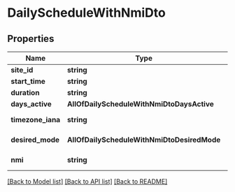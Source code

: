 # DailyScheduleWithNmiDto

## Properties
Name | Type | Description | Notes
------------ | ------------- | ------------- | -------------
**site_id** | **string** | SiteId | [optional] 
**start_time** | **string** | Start Time | 
**duration** | **string** | Duration | 
**days_active** | **AllOfDailyScheduleWithNmiDtoDaysActive** | Days Active | 
**timezone_iana** | **string** | Timezone IANA | [optional] 
**desired_mode** | **AllOfDailyScheduleWithNmiDtoDesiredMode** | Desired Mode | [optional] 
**nmi** | **string** | Nmi for a site | [optional] 

[[Back to Model list]](../../README.md#documentation-for-models) [[Back to API list]](../../README.md#documentation-for-api-endpoints) [[Back to README]](../../README.md)

